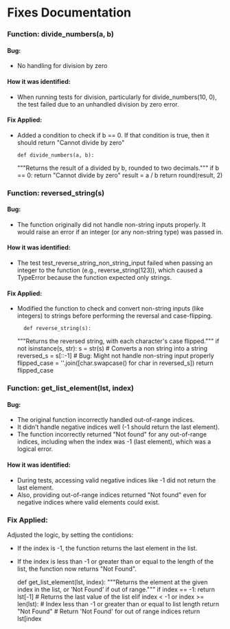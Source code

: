 # Fixes Documentation

### Function: divide_numbers(a, b)
#### Bug:
- No handling for division by zero 

#### How it was identified:
- When running tests for division, particularly for divide_numbers(10, 0), the test failed due to an unhandled division by zero error.

#### Fix Applied:
- Added a condition to check if b == 0. If that condition is true, then it should return "Cannot divide by zero"


      def divide_numbers(a, b):
    """Returns the result of a divided by b, rounded to two decimals."""
    if b == 0:
        return "Cannot divide by zero"
    result = a / b
    return round(result, 2)

### Function: reversed_string(s)
#### Bug:
- The function originally did not handle non-string inputs properly. It would raise an error if an integer (or any non-string type) was passed in.

#### How it was identified:
- The test test_reverse_string_non_string_input failed when passing an integer to the function (e.g., reverse_string(123)), which caused a TypeError because the function expected only strings.
#### Fix Applied:
- Modified the function to check and convert non-string inputs (like integers) to strings before performing the reversal and case-flipping.
        
         
        def reverse_string(s):
    """Returns the reversed string, with each character's case flipped."""
    if not isinstance(s, str):
        s = str(s)     # Converts a non string into a string
    reversed_s = s[::-1]  # Bug: Might not handle non-string input properly
    flipped_case = ''.join([char.swapcase() for char in reversed_s])
    return flipped_case

### Function: get_list_element(lst, index)
#### Bug:
- The original function incorrectly handled out-of-range indices. 
- It didn’t handle negative indices well (-1 should return the last element).
- The function incorrectly returned "Not found" for any out-of-range indices, including when the index was -1 (last element), which was a logical error.
#### How it was identified:
- During tests, accessing valid negative indices like -1 did not return the last element. 
- Also, providing out-of-range indices returned "Not found" even for negative indices where valid elements could exist.
### Fix Applied:
Adjusted the logic, by setting the contidions: 
- If the index is -1, the function returns the last element in the list.
- If the index is less than -1 or greater than or equal to the length of the list, the function now returns "Not Found".



    def get_list_element(lst, index):
    """Returns the element at the given index in the list, or 'Not Found' if out of range."""
    if index == -1:
        return lst[-1]   # Returns the last value of the list
    elif index < -1 or index >= len(lst):  # Index less than -1 or greater than or equal to list length
        return "Not Found"  # Return 'Not Found' for out of range indices
    return lst[index